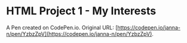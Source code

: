 # HTML Project 1 - My Interests

A Pen created on CodePen.io. Original URL: [https://codepen.io/janna-n/pen/YzbzZpV](https://codepen.io/janna-n/pen/YzbzZpV).

